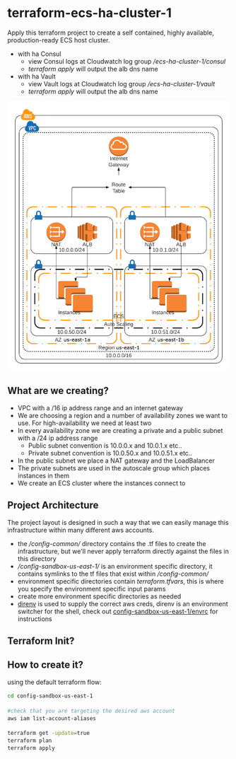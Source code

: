 # terraform-ecs-ha-cluster-1

Apply this terraform project to create a self contained, highly available, production-ready ECS host cluster.
- with ha Consul
    - view Consul logs at Cloudwatch log group */ecs-ha-cluster-1/consul*
    - *terraform apply* will output the alb dns name 
- with ha Vault
    - view Vault logs at Cloudwatch log group */ecs-ha-cluster-1/vault*
    - *terraform apply* will output the alb dns name

![ECS infra](img/ecs-infra.png)

## What are we creating?

* VPC with a /16 ip address range and an internet gateway
* We are choosing a region and a number of availability zones we want to use. For high-availability we need at least two
* In every availability zone we are creating a private and a public subnet with a /24 ip address range
  * Public subnet convention is 10.0.0.x and 10.0.1.x etc..
  * Private subnet convention is 10.0.50.x and 10.0.51.x etc..
* In the public subnet we place a NAT gateway and the LoadBalancer
* The private subnets are used in the autoscale group which places instances in them
* We create an ECS cluster where the instances connect to

## Project Architecture

The project layout is designed in such a way that we can easily manage this infrastructure within many different aws accounts.
- the */config-common/* directory contains the .tf files to create the infrastructure, but we'll never apply terraform directly against the files in this directory
- */config-sandbox-us-east-1/* is an environment specific directory, it contains symlinks to the tf files that exist within */config-common/*
- environment specific directories contain *terraform.tfvars*, this is where you specify the environment specific input params
- create more environment specific directories as needed
- [direnv](https://direnv.net/) is used to supply the correct aws creds, direnv is an environment switcher for the shell, check out [config-sandbox-us-east-1/envrc](config-sandbox-us-east-1/envrc) for instructions

## Terraform Init?



## How to create it?

using the default terraform flow:

```bash
cd config-sandbox-us-east-1

#check that you are targeting the desired aws account
aws iam list-account-aliases 

terraform get -update=true
terraform plan
terraform apply
```